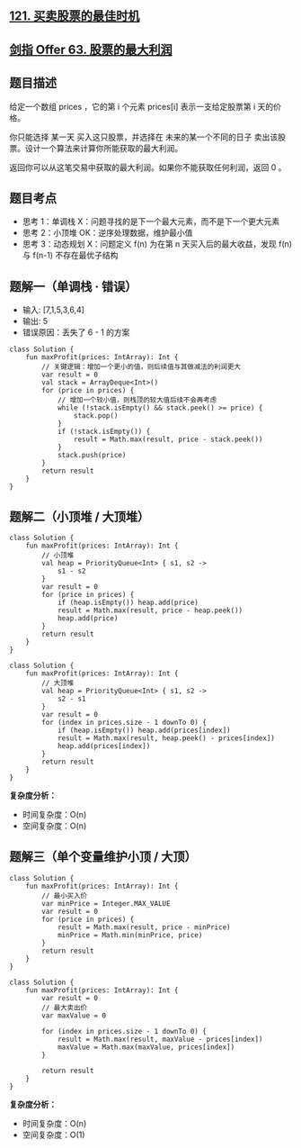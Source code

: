 ## [121. 买卖股票的最佳时机](https://leetcode.cn/problems/best-time-to-buy-and-sell-stock/)
## [剑指 Offer 63. 股票的最大利润](https://leetcode.cn/problems/gu-piao-de-zui-da-li-run-lcof/?favorite=xb9nqhhg)

## 题目描述

给定一个数组 prices ，它的第 i 个元素 prices[i] 表示一支给定股票第 i 天的价格。

你只能选择 某一天 买入这只股票，并选择在 未来的某一个不同的日子 卖出该股票。设计一个算法来计算你所能获取的最大利润。

返回你可以从这笔交易中获取的最大利润。如果你不能获取任何利润，返回 0 。

## 题目考点

- 思考 1：单调栈 X：问题寻找的是下一个最大元素，而不是下一个更大元素
- 思考 2：小顶堆 OK：逆序处理数据，维护最小值
- 思考 3：动态规划 X：问题定义 f(n) 为在第 n 天买入后的最大收益，发现 f(n) 与 f(n-1) 不存在最优子结构

## 题解一（单调栈 · 错误）

- 输入: [7,1,5,3,6,4]
- 输出: 5
- 错误原因：丢失了 6 - 1 的方案

```
class Solution {
    fun maxProfit(prices: IntArray): Int {
        // 关键逻辑：增加一个更小的值，则后续值与其做减法的利润更大
        var result = 0
        val stack = ArrayDeque<Int>()
        for (price in prices) {
            // 增加一个较小值，则栈顶的较大值后续不会再考虑
            while (!stack.isEmpty() && stack.peek() >= price) {
                stack.pop()
            }
            if (!stack.isEmpty()) {
                result = Math.max(result, price - stack.peek())
            }
            stack.push(price)
        }
        return result
    }
}
```

## 题解二（小顶堆 / 大顶堆）

```
class Solution {
    fun maxProfit(prices: IntArray): Int {
        // 小顶堆
        val heap = PriorityQueue<Int> { s1, s2 ->
            s1 - s2
        }
        var result = 0
        for (price in prices) {
            if (heap.isEmpty()) heap.add(price)
            result = Math.max(result, price - heap.peek())
            heap.add(price)
        }
        return result
    }
}
```

```
class Solution {
    fun maxProfit(prices: IntArray): Int {
        // 大顶堆
        val heap = PriorityQueue<Int> { s1, s2 ->
            s2 - s1
        }
        var result = 0
        for (index in prices.size - 1 downTo 0) {
            if (heap.isEmpty()) heap.add(prices[index])
            result = Math.max(result, heap.peek() - prices[index])
            heap.add(prices[index])
        }
        return result
    }
}
```

**复杂度分析：**

- 时间复杂度：O(n)
- 空间复杂度：O(n) 

## 题解三（单个变量维护小顶 / 大顶）

```
class Solution {
    fun maxProfit(prices: IntArray): Int {
        // 最小买入价
        var minPrice = Integer.MAX_VALUE
        var result = 0
        for (price in prices) {
            result = Math.max(result, price - minPrice)
            minPrice = Math.min(minPrice, price)
        }
        return result
    }
}
```

```
class Solution {
    fun maxProfit(prices: IntArray): Int {
        var result = 0
        // 最大卖出价
        var maxValue = 0

        for (index in prices.size - 1 downTo 0) {
            result = Math.max(result, maxValue - prices[index])
            maxValue = Math.max(maxValue, prices[index])
        }

        return result
    }
}
```

**复杂度分析：**

- 时间复杂度：O(n)
- 空间复杂度：O(1) 


